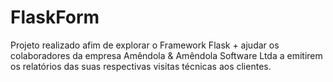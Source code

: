 <h1>FlaskForm</h1>
Projeto realizado afim de explorar o Framework Flask + ajudar os colaboradores da empresa Amêndola & Amêndola Software Ltda a emitirem os relatórios das suas respectivas visitas técnicas aos clientes.
